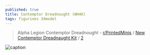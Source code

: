```yaml
---
published: true
title: Contemptor Dreadnought (WH4K)
tags: figurines 3dmodel
---
```

> Alpha Legion Contemptor Dreadnought - [r/PrintedMinis](https://www.reddit.com/r/PrintedMinis/comments/eoptnc/alpha_legion_contemptor_dreadnought/) / [New Contemptor Dreadnaught Kit](https://www.tabletopgamingnews.com/Games-Workshop-Previews-New-Contemptor-Dreadnaught-Kit) / [2](https://www.warhammer-community.com/2022/04/28/heresy-thursday-lead-the-charge-with-the-all-singing-all-dancing-contemptor-dreadnought/)

![caption](https://www.warhammer-community.com/wp-content/uploads/2022/04/zvn3h8t8rewSmMPJ.jpg) 

